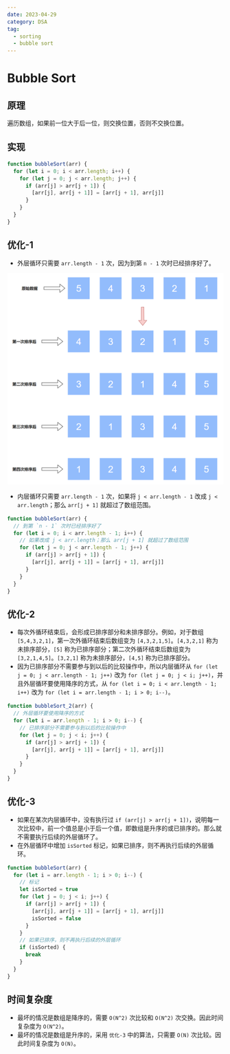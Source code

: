 ```yaml
---
date: 2023-04-29
category: DSA
tag:
  - sorting
  - bubble sort
---
```


# Bubble Sort

## 原理

遍历数组，如果前一位大于后一位，则交换位置，否则不交换位置。

## 实现

```js
function bubbleSort(arr) {
  for (let i = 0; i < arr.length; i++) {
    for (let j = 0; j < arr.length; j++) {
      if (arr[j] > arr[j + 1]) {
        [arr[j], arr[j + 1]] = [arr[j + 1], arr[j]]
      }
    }
  }
}
```

## 优化-1

- 外层循环只需要 `arr.length - 1` 次，因为到第 `n - 1` 次时已经排序好了。

![optimization-1](./_image/optimization-1.png)

- 内层循环只需要 `arr.length - 1` 次，如果将 `j < arr.length - 1` 改成 `j < arr.length`；那么 `arr[j + 1]` 就超过了数组范围。

```js
function bubbleSort(arr) {
  // 到第 `n - 1` 次时已经排序好了
  for (let i = 0; i < arr.length - 1; i++) {
    // 如果改成 j < arr.length；那么 arr[j + 1] 就超过了数组范围
    for (let j = 0; j < arr.length - 1; j++) {
      if (arr[j] > arr[j + 1]) {
        [arr[j], arr[j + 1]] = [arr[j + 1], arr[j]]
      }
    }
  }
}
```

## 优化-2

- 每次外循环结束后，会形成已排序部分和未排序部分。例如，对于数组 `[5,4,3,2,1]`，第一次外循环结束后数组变为 `[4,3,2,1,5]`。`[4,3,2,1]` 称为未排序部分，`[5]` 称为已排序部分；第二次外循环结束后数组变为 `[3,2,1,4,5]`。`[3,2,1]` 称为未排序部分，`[4,5]` 称为已排序部分。
- 因为已排序部分不需要参与到以后的比较操作中，所以内层循环从 `for (let j = 0; j < arr.length - 1; j++)` 改为 `for (let j = 0; j < i; j++)`，并且外层循环要使用降序的方式，从 `for (let i = 0; i < arr.length - 1; i++)` 改为 `for (let i = arr.length - 1; i > 0; i--)`。

```js
function bubbleSort_2(arr) {
  // 外层循环要使用降序的方式
  for (let i = arr.length - 1; i > 0; i--) {
    // 已排序部分不需要参与到以后的比较操作中
    for (let j = 0; j < i; j++) {
      if (arr[j] > arr[j + 1]) {
        [arr[j], arr[j + 1]] = [arr[j + 1], arr[j]]
      }
    }
  }
}
```

## 优化-3

- 如果在某次内层循环中，没有执行过 `if (arr[j] > arr[j + 1])`，说明每一次比较中，前一个值总是小于后一个值，即数组是升序的或已排序的。那么就不需要执行后续的外层循环了。
- 在外层循环中增加 `isSorted` 标记，如果已排序，则不再执行后续的外层循环。

```js
function bubbleSort(arr) {
  for (let i = arr.length - 1; i > 0; i--) {
    // 标记
    let isSorted = true
    for (let j = 0; j < i; j++) {
      if (arr[j] > arr[j + 1]) {
        [arr[j], arr[j + 1]] = [arr[j + 1], arr[j]]
        isSorted = false
      }
    }
    // 如果已排序，则不再执行后续的外层循环
    if (isSorted) {
      break
    }
  }
}
```

## 时间复杂度

- 最坏的情况是数组是降序的，需要 `O(N^2)` 次比较和 `O(N^2)` 次交换。因此时间复杂度为 `O(N^2)`。
- 最坏的情况是数组是升序的，采用 `优化-3` 中的算法，只需要 `O(N)` 次比较。因此时间复杂度为 `O(N)`。
